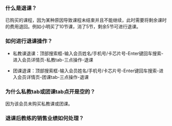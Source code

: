 ### 什么是退课？

已购买的课程，因为某种原因导致课程未结束并且不能继续，此时需要将剩余课时的费用退回。例如小明买了10节课，消了5节，剩余5节可进行退课。

### 如何进行退课操作？

- 私教课退课：顶部搜索框-输入会员姓名/手机号/卡芯片号-Enter键回车搜索-进入会员详情页-私教tab-三点操作-退课

- 团课退课：顶部搜索框-输入会员姓名/手机号/卡芯片号-Enter键回车搜索-进入会员详情页-团课tab-三点操作-退课


### 为什么私教tab或团课tab点开是空的？

因为该会员未购买私教课或团课。


### 退课后教练的销售业绩如何处理？

